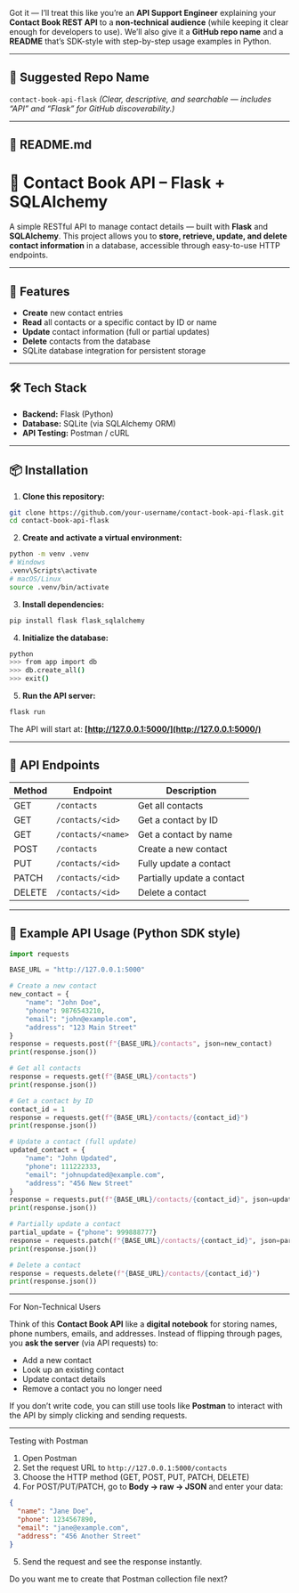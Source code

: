 Got it — I’ll treat this like you’re an **API Support Engineer** explaining your **Contact Book REST API** to a **non-technical audience** (while keeping it clear enough for developers to use).
We’ll also give it a **GitHub repo name** and a **README** that’s SDK-style with step-by-step usage examples in Python.

---

## **📂 Suggested Repo Name**

`contact-book-api-flask`
*(Clear, descriptive, and searchable — includes “API” and “Flask” for GitHub discoverability.)*

---

## **📄 README.md**

# 📇 Contact Book API – Flask + SQLAlchemy

A simple RESTful API to manage contact details — built with **Flask** and **SQLAlchemy**.
This project allows you to **store, retrieve, update, and delete contact information** in a database, accessible through easy-to-use HTTP endpoints.

---

## 🚀 Features

* **Create** new contact entries
* **Read** all contacts or a specific contact by ID or name
* **Update** contact information (full or partial updates)
* **Delete** contacts from the database
* SQLite database integration for persistent storage

---

## 🛠 Tech Stack

* **Backend:** Flask (Python)
* **Database:** SQLite (via SQLAlchemy ORM)
* **API Testing:** Postman / cURL

---

## 📦 Installation

1. **Clone this repository:**

```bash
git clone https://github.com/your-username/contact-book-api-flask.git
cd contact-book-api-flask
```

2. **Create and activate a virtual environment:**

```bash
python -m venv .venv
# Windows
.venv\Scripts\activate
# macOS/Linux
source .venv/bin/activate
```

3. **Install dependencies:**

```bash
pip install flask flask_sqlalchemy
```

4. **Initialize the database:**

```bash
python
>>> from app import db
>>> db.create_all()
>>> exit()
```

5. **Run the API server:**

```bash
flask run
```

The API will start at: **[http://127.0.0.1:5000/](http://127.0.0.1:5000/)**

---

## 📡 API Endpoints

| Method | Endpoint           | Description                |
| ------ | ------------------ | -------------------------- |
| GET    | `/contacts`        | Get all contacts           |
| GET    | `/contacts/<id>`   | Get a contact by ID        |
| GET    | `/contacts/<name>` | Get a contact by name      |
| POST   | `/contacts`        | Create a new contact       |
| PUT    | `/contacts/<id>`   | Fully update a contact     |
| PATCH  | `/contacts/<id>`   | Partially update a contact |
| DELETE | `/contacts/<id>`   | Delete a contact           |

---

## 📝 Example API Usage (Python SDK style)

```python
import requests

BASE_URL = "http://127.0.0.1:5000"

# Create a new contact
new_contact = {
    "name": "John Doe",
    "phone": 9876543210,
    "email": "john@example.com",
    "address": "123 Main Street"
}
response = requests.post(f"{BASE_URL}/contacts", json=new_contact)
print(response.json())

# Get all contacts
response = requests.get(f"{BASE_URL}/contacts")
print(response.json())

# Get a contact by ID
contact_id = 1
response = requests.get(f"{BASE_URL}/contacts/{contact_id}")
print(response.json())

# Update a contact (full update)
updated_contact = {
    "name": "John Updated",
    "phone": 111222333,
    "email": "johnupdated@example.com",
    "address": "456 New Street"
}
response = requests.put(f"{BASE_URL}/contacts/{contact_id}", json=updated_contact)
print(response.json())

# Partially update a contact
partial_update = {"phone": 999888777}
response = requests.patch(f"{BASE_URL}/contacts/{contact_id}", json=partial_update)
print(response.json())

# Delete a contact
response = requests.delete(f"{BASE_URL}/contacts/{contact_id}")
print(response.json())
```

---

For Non-Technical Users

Think of this **Contact Book API** like a **digital notebook** for storing names, phone numbers, emails, and addresses.
Instead of flipping through pages, you **ask the server** (via API requests) to:

* Add a new contact
* Look up an existing contact
* Update contact details
* Remove a contact you no longer need

If you don’t write code, you can still use tools like **Postman** to interact with the API by simply clicking and sending requests.

---

 Testing with Postman

1. Open Postman
2. Set the request URL to `http://127.0.0.1:5000/contacts`
3. Choose the HTTP method (GET, POST, PUT, PATCH, DELETE)
4. For POST/PUT/PATCH, go to **Body → raw → JSON** and enter your data:

```json
{
  "name": "Jane Doe",
  "phone": 1234567890,
  "email": "jane@example.com",
  "address": "456 Another Street"
}
```

5. Send the request and see the response instantly.



Do you want me to create that Postman collection file next?
